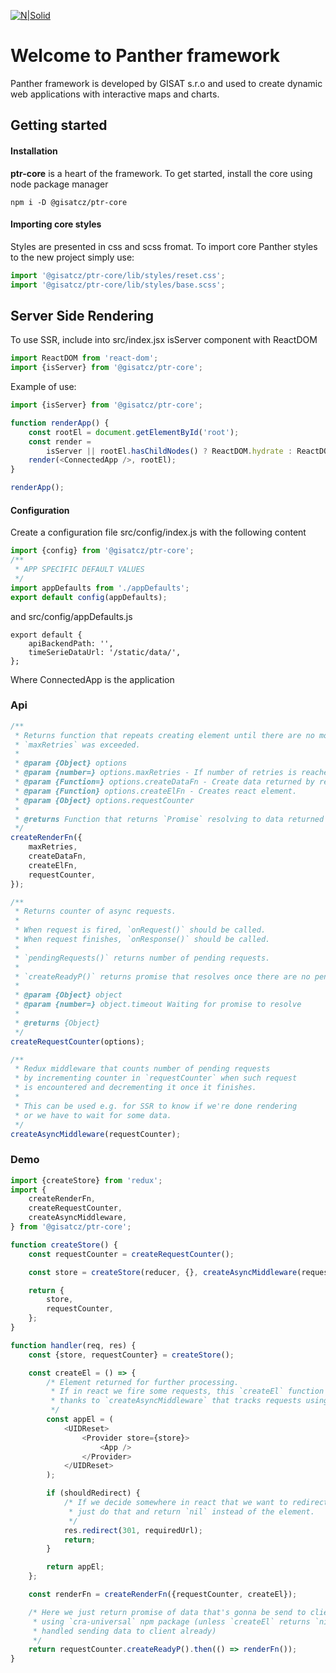 [![N|Solid](https://img.shields.io/badge/created%20by-GISAT-green)](https://gisat.cz/)

# **Welcome to Panther framework**

Panther framework is developed by GISAT s.r.o and used to create dynamic web applications with interactive maps and charts.

## Getting started

#### Installation

**ptr-core** is a heart of the framework. To get started, install the core using node package manager

```
npm i -D @gisatcz/ptr-core
```

#### Importing core styles

Styles are presented in css and scss fromat. To import core Panther styles to the new project simply use:

```js
import '@gisatcz/ptr-core/lib/styles/reset.css';
import '@gisatcz/ptr-core/lib/styles/base.scss';
```

## Server Side Rendering

To use SSR, include into src/index.jsx isServer component with ReactDOM

```js
import ReactDOM from 'react-dom';
import {isServer} from '@gisatcz/ptr-core';
```

Example of use:

```js
import {isServer} from '@gisatcz/ptr-core';

function renderApp() {
	const rootEl = document.getElementById('root');
	const render =
		isServer || rootEl.hasChildNodes() ? ReactDOM.hydrate : ReactDOM.render;
	render(<ConnectedApp />, rootEl);
}

renderApp();
```

#### Configuration

Create a configuration file src/config/index.js with the following content

```js
import {config} from '@gisatcz/ptr-core';
/**
 * APP SPECIFIC DEFAULT VALUES
 */
import appDefaults from './appDefaults';
export default config(appDefaults);
```

and src/config/appDefaults.js

```
export default {
	apiBackendPath: '',
	timeSerieDataUrl: '/static/data/',
};
```

Where ConnectedApp is the application

### Api

```js
/**
 * Returns function that repeats creating element until there are no more requests pending or if
 * `maxRetries` was exceeded.
 *
 * @param {Object} options
 * @param {number=} options.maxRetries - If number of retries is reached, current element is retrieved even if there are requests pending.
 * @param {Function=} options.createDataFn - Create data returned by render fn using react element returned by `createElFn`.
 * @param {Function} options.createElFn - Creates react element.
 * @param {Object} options.requestCounter
 *
 * @returns Function that returns `Promise` resolving to data returned by `createDataFn`.
 */
createRenderFn({
	maxRetries,
	createDataFn,
	createElFn,
	requestCounter,
});

/**
 * Returns counter of async requests.
 *
 * When request is fired, `onRequest()` should be called.
 * When request finishes, `onResponse()` should be called.
 *
 * `pendingRequests()` returns number of pending requests.
 *
 * `createReadyP()` returns promise that resolves once there are no pending requests or rejects on timeout.
 *
 * @param {Object} object
 * @param {number=} object.timeout Waiting for promise to resolve
 *
 * @returns {Object}
 */
createRequestCounter(options);

/**
 * Redux middleware that counts number of pending requests
 * by incrementing counter in `requestCounter` when such request
 * is encountered and decrementing it once it finishes.
 *
 * This can be used e.g. for SSR to know if we're done rendering
 * or we have to wait for some data.
 */
createAsyncMiddleware(requestCounter);
```

### Demo

```js
import {createStore} from 'redux';
import {
	createRenderFn,
	createRequestCounter,
	createAsyncMiddleware,
} from '@gisatcz/ptr-core';

function createStore() {
	const requestCounter = createRequestCounter();

	const store = createStore(reducer, {}, createAsyncMiddleware(requestCounter));

	return {
		store,
		requestCounter,
	};
}

function handler(req, res) {
	const {store, requestCounter} = createStore();

	const createEl = () => {
		/* Element returned for further processing.
		 * If in react we fire some requests, this `createEl` function will be called again
		 * thanks to `createAsyncMiddleware` that tracks requests using `requestCounter`.
		 */
		const appEl = (
			<UIDReset>
				<Provider store={store}>
					<App />
				</Provider>
			</UIDReset>
		);

		if (shouldRedirect) {
			/* If we decide somewhere in react that we want to redirect user, we can
			 * just do that and return `nil` instead of the element.
			 */
			res.redirect(301, requiredUrl);
			return;
		}

		return appEl;
	};

	const renderFn = createRenderFn({requestCounter, createEl});

	/* Here we just return promise of data that's gonna be send to client
	 * using `cra-universal` npm package (unless `createEl` returns `nil` in which case we
	 * handled sending data to client already)
	 */
	return requestCounter.createReadyP().then(() => renderFn());
}
```
